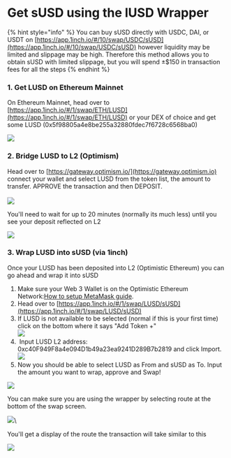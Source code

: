# Get sUSD using the lUSD Wrapper

{% hint style="info" %}
You can buy sUSD directly with USDC, DAI, or USDT on [https://app.1inch.io/#/10/swap/USDC/sUSD](https://app.1inch.io/#/10/swap/USDC/sUSD) however liquidity may be limited and slippage may be high. Therefore this method allows you to obtain sUSD with limited slippage, but you will spend ±$150 in transaction fees for all the steps
{% endhint %}

### 1. Get LUSD on Ethereum Mainnet

On Ethereum Mainnet, head over to [https://app.1inch.io/#/1/swap/ETH/LUSD](https://app.1inch.io/#/1/swap/ETH/LUSD) or your DEX of choice and get some LUSD (0x5f98805a4e8be255a32880fdec7f6728c6568ba0)

![](../../../.gitbook/assets/image-5.png)

### 2. Bridge LUSD to L2 (Optimism)

Head over to [https://gateway.optimism.io/](https://gateway.optimism.io) connect your wallet and select LUSD from the token list, the amount to transfer. APPROVE the transaction and then DEPOSIT.\
\
![](../../../.gitbook/assets/image-6.png)

You'll need to wait for up to 20 minutes (normally its much less) until you see your deposit reflected on L2

![](../../../.gitbook/assets/image-7.png)

### 3. Wrap LUSD into sUSD (via 1inch)

Once your LUSD has been deposited into L2 (Optimistic Ethereum) you can go ahead and wrap it into sUSD

1. Make sure your Web 3 Wallet is on the Optimistic Ethereum Network:[How to setup MetaMask guide](https://blog.kwenta.io/installing-metamask/).
2. Head over to [https://app.1inch.io/#/1/swap/LUSD/sUSD](https://app.1inch.io/#/1/swap/LUSD/sUSD)
3. If LUSD is not available to be selected (normal if this is your first time) click on the bottom where it says "Add Token +"\
   ![](../../../.gitbook/assets/image-8.png)
4. ​ Input LUSD L2 address: 0xc40F949F8a4e094D1b49a23ea9241D289B7b2819 and click Import.\
   ![](../../../.gitbook/assets/image-9.png)
5. Now you should be able to select LUSD as From and sUSD as To. Input the amount you want to wrap, approve and Swap!

![](../../../.gitbook/assets/image-10.png)

You can make sure you are using the wrapper by selecting route at the bottom of the swap screen.

![](<../../../.gitbook/assets/Screen Shot 2022-02-26 at 8.59.01 PM.png>)\


You'll get a display of the route the transaction will take similar to this&#x20;

![](<../../../.gitbook/assets/Screen Shot 2022-02-26 at 8.58.42 PM.png>)

